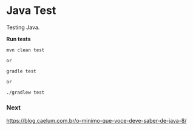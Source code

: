 # Java Test

Testing Java.

__Run tests__

    mvn clean test

    or

    gradle test

    or
    
    ./gradlew test 


### Next

https://blog.caelum.com.br/o-minimo-que-voce-deve-saber-de-java-8/

